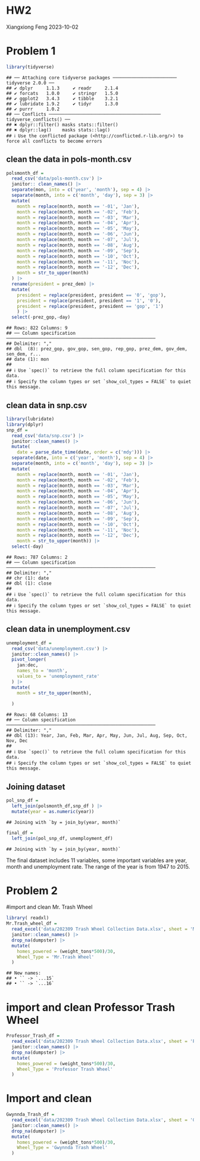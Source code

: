 HW2
================
Xiangxiong Feng
2023-10-02

# Problem 1

``` r
library(tidyverse)
```

    ## ── Attaching core tidyverse packages ──────────────────────── tidyverse 2.0.0 ──
    ## ✔ dplyr     1.1.3     ✔ readr     2.1.4
    ## ✔ forcats   1.0.0     ✔ stringr   1.5.0
    ## ✔ ggplot2   3.4.3     ✔ tibble    3.2.1
    ## ✔ lubridate 1.9.2     ✔ tidyr     1.3.0
    ## ✔ purrr     1.0.2     
    ## ── Conflicts ────────────────────────────────────────── tidyverse_conflicts() ──
    ## ✖ dplyr::filter() masks stats::filter()
    ## ✖ dplyr::lag()    masks stats::lag()
    ## ℹ Use the conflicted package (<http://conflicted.r-lib.org/>) to force all conflicts to become errors

## clean the data in pols-month.csv

``` r
polsmonth_df = 
  read_csv('data/pols-month.csv') |>
  janitor:: clean_names() |>
  separate(mon, into = c('year', 'month'), sep = 4) |>
  separate(month, into = c('month', 'day'), sep = 3) |>
  mutate(
    month = replace(month, month == '-01', 'Jan'),
    month = replace(month, month == '-02', 'Feb'),
    month = replace(month, month == '-03', 'Mar'),
    month = replace(month, month == '-04', 'Apr'),
    month = replace(month, month == '-05', 'May'),
    month = replace(month, month == '-06', 'Jun'),
    month = replace(month, month == '-07', 'Jul'),
    month = replace(month, month == '-08', 'Aug'),
    month = replace(month, month == '-09', 'Sep'),
    month = replace(month, month == '-10', 'Oct'),
    month = replace(month, month == '-11', 'Noc'),
    month = replace(month, month == '-12', 'Dec'),
    month = str_to_upper(month)
  ) |>
  rename(president = prez_dem) |>
  mutate(
    president = replace(president, president == '0', 'gop'),
    president = replace(president, president == '1', '0'),
    president = replace(president, president == 'gop', '1')
    ) |>
  select(-prez_gop,-day)
```

    ## Rows: 822 Columns: 9
    ## ── Column specification ────────────────────────────────────────────────────────
    ## Delimiter: ","
    ## dbl  (8): prez_gop, gov_gop, sen_gop, rep_gop, prez_dem, gov_dem, sen_dem, r...
    ## date (1): mon
    ## 
    ## ℹ Use `spec()` to retrieve the full column specification for this data.
    ## ℹ Specify the column types or set `show_col_types = FALSE` to quiet this message.

## clean data in snp.csv

``` r
library(lubridate)
library(dplyr)
snp_df = 
  read_csv('data/snp.csv') |>
  janitor::clean_names() |>
  mutate(
    date = parse_date_time(date, order = c('mdy'))) |>
  separate(date, into = c('year', 'month'), sep = 4) |>
  separate(month, into = c('month', 'day'), sep = 3) |>
  mutate(
    month = replace(month, month == '-01', 'Jan'),
    month = replace(month, month == '-02', 'Feb'),
    month = replace(month, month == '-03', 'Mar'),
    month = replace(month, month == '-04', 'Apr'),
    month = replace(month, month == '-05', 'May'),
    month = replace(month, month == '-06', 'Jun'),
    month = replace(month, month == '-07', 'Jul'),
    month = replace(month, month == '-08', 'Aug'),
    month = replace(month, month == '-09', 'Sep'),
    month = replace(month, month == '-10', 'Oct'),
    month = replace(month, month == '-11', 'Noc'),
    month = replace(month, month == '-12', 'Dec'),
    month = str_to_upper(month)) |>
  select(-day)
```

    ## Rows: 787 Columns: 2
    ## ── Column specification ────────────────────────────────────────────────────────
    ## Delimiter: ","
    ## chr (1): date
    ## dbl (1): close
    ## 
    ## ℹ Use `spec()` to retrieve the full column specification for this data.
    ## ℹ Specify the column types or set `show_col_types = FALSE` to quiet this message.

## clean data in unemployment.csv

``` r
unemployment_df = 
  read_csv('data/unemployment.csv') |>
  janitor::clean_names() |>
  pivot_longer(
    jan:dec,
    names_to = 'month',
    values_to = 'unemployment_rate'
  ) |>
  mutate(
    month = str_to_upper(month),
  
  )
```

    ## Rows: 68 Columns: 13
    ## ── Column specification ────────────────────────────────────────────────────────
    ## Delimiter: ","
    ## dbl (13): Year, Jan, Feb, Mar, Apr, May, Jun, Jul, Aug, Sep, Oct, Nov, Dec
    ## 
    ## ℹ Use `spec()` to retrieve the full column specification for this data.
    ## ℹ Specify the column types or set `show_col_types = FALSE` to quiet this message.

## Joining dataset

``` r
pol_snp_df = 
  left_join(polsmonth_df,snp_df ) |>
  mutate(year = as.numeric(year))
```

    ## Joining with `by = join_by(year, month)`

``` r
final_df =
  left_join(pol_snp_df, unemployment_df)
```

    ## Joining with `by = join_by(year, month)`

The final dataset includes 11 variables, some important variables are
year, month and unemployment rate. The range of the year is from 1947 to
2015.

# Problem 2

\#import and clean Mr. Trash Wheel

``` r
library( readxl)
Mr.Trash_wheel_df = 
  read_excel('data/202309 Trash Wheel Collection Data.xlsx', sheet = 'Mr. Trash Wheel') |>
  janitor::clean_names() |>
  drop_na(dumpster) |>
  mutate(
    homes_powered = (weight_tons*500)/30,
    Wheel_Type = 'Mr.Trash Wheel'
  )
```

    ## New names:
    ## • `` -> `...15`
    ## • `` -> `...16`

# import and clean Professor Trash Wheel

``` r
Professor_Trash_df = 
  read_excel('data/202309 Trash Wheel Collection Data.xlsx', sheet = 'Professor Trash Wheel') |>
  janitor::clean_names() |>
  drop_na(dumpster) |>
  mutate(
    homes_powered = (weight_tons*500)/30,
    Wheel_Type = 'Professor Trash Wheel'
  )
```

# Import and clean

``` r
Gwynnda_Trash_df = 
  read_excel('data/202309 Trash Wheel Collection Data.xlsx', sheet = 'Gwynnda Trash Wheel') |>
  janitor::clean_names() |>
  drop_na(dumpster) |>
  mutate(
    homes_powered = (weight_tons*500)/30,
    Wheel_Type = 'Gwynnda Trash Wheel'
  )
```
